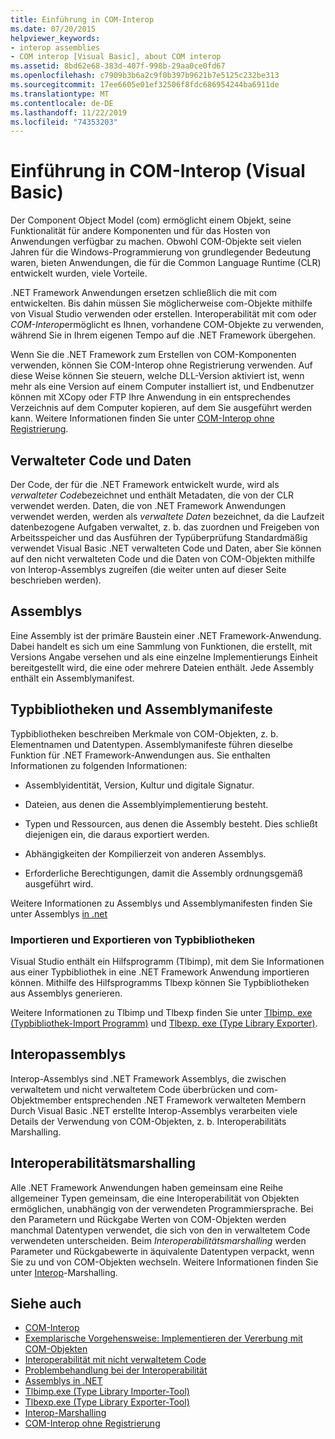 ```yaml
---
title: Einführung in COM-Interop
ms.date: 07/20/2015
helpviewer_keywords:
- interop assemblies
- COM interop [Visual Basic], about COM interop
ms.assetid: 8bd62e68-383d-407f-998b-29aa0ce0fd67
ms.openlocfilehash: c7909b3b6a2c9f0b397b9621b7e5125c232be313
ms.sourcegitcommit: 17ee6605e01ef32506f8fdc686954244ba6911de
ms.translationtype: MT
ms.contentlocale: de-DE
ms.lasthandoff: 11/22/2019
ms.locfileid: "74353203"
---
```

# <a name="introduction-to-com-interop-visual-basic"></a>Einführung in COM-Interop (Visual Basic)
Der Component Object Model (com) ermöglicht einem Objekt, seine Funktionalität für andere Komponenten und für das Hosten von Anwendungen verfügbar zu machen. Obwohl COM-Objekte seit vielen Jahren für die Windows-Programmierung von grundlegender Bedeutung waren, bieten Anwendungen, die für die Common Language Runtime (CLR) entwickelt wurden, viele Vorteile.  
  
 .NET Framework Anwendungen ersetzen schließlich die mit com entwickelten. Bis dahin müssen Sie möglicherweise com-Objekte mithilfe von Visual Studio verwenden oder erstellen. Interoperabilität mit com oder *COM-Interop*ermöglicht es Ihnen, vorhandene COM-Objekte zu verwenden, während Sie in Ihrem eigenen Tempo auf die .NET Framework übergehen.  
  
 Wenn Sie die .NET Framework zum Erstellen von COM-Komponenten verwenden, können Sie COM-Interop ohne Registrierung verwenden. Auf diese Weise können Sie steuern, welche DLL-Version aktiviert ist, wenn mehr als eine Version auf einem Computer installiert ist, und Endbenutzer können mit XCopy oder FTP Ihre Anwendung in ein entsprechendes Verzeichnis auf dem Computer kopieren, auf dem Sie ausgeführt werden kann. Weitere Informationen finden Sie unter [COM-Interop ohne Registrierung](../../../framework/interop/registration-free-com-interop.md).  
  
## <a name="managed-code-and-data"></a>Verwalteter Code und Daten  
 Der Code, der für die .NET Framework entwickelt wurde, wird als *verwalteter Code*bezeichnet und enthält Metadaten, die von der CLR verwendet werden. Daten, die von .NET Framework Anwendungen verwendet werden, werden als *verwaltete Daten* bezeichnet, da die Laufzeit datenbezogene Aufgaben verwaltet, z. b. das zuordnen und Freigeben von Arbeitsspeicher und das Ausführen der Typüberprüfung Standardmäßig verwendet Visual Basic .NET verwalteten Code und Daten, aber Sie können auf den nicht verwalteten Code und die Daten von COM-Objekten mithilfe von Interop-Assemblys zugreifen (die weiter unten auf dieser Seite beschrieben werden).  
  
## <a name="assemblies"></a>Assemblys  
 Eine Assembly ist der primäre Baustein einer .NET Framework-Anwendung. Dabei handelt es sich um eine Sammlung von Funktionen, die erstellt, mit Versions Angabe versehen und als eine einzelne Implementierungs Einheit bereitgestellt wird, die eine oder mehrere Dateien enthält. Jede Assembly enthält ein Assemblymanifest.  
  
## <a name="type-libraries-and-assembly-manifests"></a>Typbibliotheken und Assemblymanifeste  
 Typbibliotheken beschreiben Merkmale von COM-Objekten, z. b. Elementnamen und Datentypen. Assemblymanifeste führen dieselbe Funktion für .NET Framework-Anwendungen aus. Sie enthalten Informationen zu folgenden Informationen:  
  
- Assemblyidentität, Version, Kultur und digitale Signatur.  
  
- Dateien, aus denen die Assemblyimplementierung besteht.  
  
- Typen und Ressourcen, aus denen die Assembly besteht. Dies schließt diejenigen ein, die daraus exportiert werden.  
  
- Abhängigkeiten der Kompilierzeit von anderen Assemblys.  
  
- Erforderliche Berechtigungen, damit die Assembly ordnungsgemäß ausgeführt wird.  
  
 Weitere Informationen zu Assemblys und Assemblymanifesten finden Sie unter Assemblys [in .net](../../../standard/assembly/index.md)  
  
### <a name="importing-and-exporting-type-libraries"></a>Importieren und Exportieren von Typbibliotheken  
 Visual Studio enthält ein Hilfsprogramm (Tlbimp), mit dem Sie Informationen aus einer Typbibliothek in eine .NET Framework Anwendung importieren können. Mithilfe des Hilfsprogramms Tlbexp können Sie Typbibliotheken aus Assemblys generieren.  
  
 Weitere Informationen zu Tlbimp und Tlbexp finden Sie unter [Tlbimp. exe (Typbibliothek-Import Programm)](../../../framework/tools/tlbimp-exe-type-library-importer.md) und [Tlbexp. exe (Type Library Exporter)](../../../framework/tools/tlbexp-exe-type-library-exporter.md).  
  
## <a name="interop-assemblies"></a>Interopassemblys  
 Interop-Assemblys sind .NET Framework Assemblys, die zwischen verwaltetem und nicht verwaltetem Code überbrücken und com-Objektmember entsprechenden .NET Framework verwalteten Membern Durch Visual Basic .NET erstellte Interop-Assemblys verarbeiten viele Details der Verwendung von COM-Objekten, z. b. Interoperabilitäts Marshalling.  
  
## <a name="interoperability-marshaling"></a>Interoperabilitätsmarshalling  
 Alle .NET Framework Anwendungen haben gemeinsam eine Reihe allgemeiner Typen gemeinsam, die eine Interoperabilität von Objekten ermöglichen, unabhängig von der verwendeten Programmiersprache. Bei den Parametern und Rückgabe Werten von COM-Objekten werden manchmal Datentypen verwendet, die sich von den in verwaltetem Code verwendeten unterscheiden. Beim *Interoperabilitätsmarshalling* werden Parameter und Rückgabewerte in äquivalente Datentypen verpackt, wenn Sie zu und von COM-Objekten wechseln. Weitere Informationen finden Sie unter [Interop](../../../framework/interop/interop-marshaling.md)-Marshalling.  
  
## <a name="see-also"></a>Siehe auch

- [COM-Interop](../../../visual-basic/programming-guide/com-interop/index.md)
- [Exemplarische Vorgehensweise: Implementieren der Vererbung mit COM-Objekten](../../../visual-basic/programming-guide/com-interop/walkthrough-implementing-inheritance-with-com-objects.md)
- [Interoperabilität mit nicht verwaltetem Code](../../../framework/interop/index.md)
- [Problembehandlung bei der Interoperabilität](../../../visual-basic/programming-guide/com-interop/troubleshooting-interoperability.md)
- [Assemblys in .NET](../../../standard/assembly/index.md)
- [Tlbimp.exe (Type Library Importer-Tool)](../../../framework/tools/tlbimp-exe-type-library-importer.md)
- [Tlbexp.exe (Type Library Exporter-Tool)](../../../framework/tools/tlbexp-exe-type-library-exporter.md)
- [Interop-Marshalling](../../../framework/interop/interop-marshaling.md)
- [COM-Interop ohne Registrierung](../../../framework/interop/registration-free-com-interop.md)
